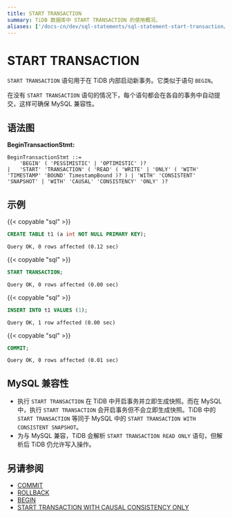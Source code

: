 ```yaml
---
title: START TRANSACTION
summary: TiDB 数据库中 START TRANSACTION 的使用概况。
aliases: ['/docs-cn/dev/sql-statements/sql-statement-start-transaction/','/docs-cn/dev/reference/sql/statements/start-transaction/']
---
```


# START TRANSACTION

`START TRANSACTION` 语句用于在 TiDB 内部启动新事务。它类似于语句 `BEGIN`。

在没有 `START TRANSACTION` 语句的情况下，每个语句都会在各自的事务中自动提交，这样可确保 MySQL 兼容性。

## 语法图

**BeginTransactionStmt:**

```ebnf+diagram
BeginTransactionStmt ::= 
    'BEGIN' ( 'PESSIMISTIC' | 'OPTIMISTIC' )?
|   'START' 'TRANSACTION' ( 'READ' ( 'WRITE' | 'ONLY' ( 'WITH' 'TIMESTAMP' 'BOUND' TimestampBound )? ) | 'WITH' 'CONSISTENT' 'SNAPSHOT' | 'WITH' 'CAUSAL' 'CONSISTENCY' 'ONLY' )?
```

## 示例

{{< copyable "sql" >}}

```sql
CREATE TABLE t1 (a int NOT NULL PRIMARY KEY);
```

```
Query OK, 0 rows affected (0.12 sec)
```

{{< copyable "sql" >}}

```sql
START TRANSACTION;
```

```
Query OK, 0 rows affected (0.00 sec)
```

{{< copyable "sql" >}}

```sql
INSERT INTO t1 VALUES (1);
```

```
Query OK, 1 row affected (0.00 sec)
```

{{< copyable "sql" >}}

```sql
COMMIT;
```

```
Query OK, 0 rows affected (0.01 sec)
```

## MySQL 兼容性

* 执行 `START TRANSACTION` 在 TiDB 中开启事务并立即生成快照。而在 MySQL 中，执行 `START TRANSACTION` 会开启事务但不会立即生成快照。TiDB 中的 `START TRANSACTION` 等同于 MySQL 中的 `START TRANSACTION WITH CONSISTENT SNAPSHOT`。
* 为与 MySQL 兼容，TiDB 会解析 `START TRANSACTION READ ONLY` 语句，但解析后 TiDB 仍允许写入操作。

## 另请参阅

* [COMMIT](/sql-statements/sql-statement-commit.md)
* [ROLLBACK](/sql-statements/sql-statement-rollback.md)
* [BEGIN](/sql-statements/sql-statement-begin.md)
* [START TRANSACTION WITH CAUSAL CONSISTENCY ONLY](/transaction-overview.md#因果一致性事务)
